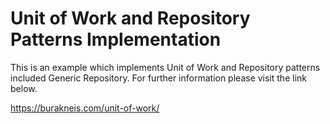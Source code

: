 # Unit of Work and Repository Patterns Implementation
This is an example which implements Unit of Work and Repository patterns included Generic Repository. For further information please visit the link below.

https://burakneis.com/unit-of-work/